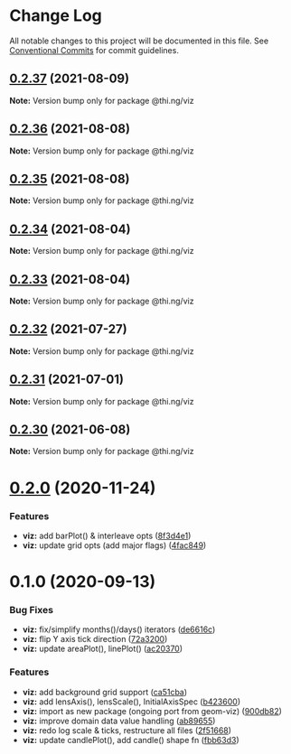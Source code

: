 # Change Log

All notable changes to this project will be documented in this file.
See [Conventional Commits](https://conventionalcommits.org) for commit guidelines.

## [0.2.37](https://github.com/thi-ng/umbrella/compare/@thi.ng/viz@0.2.36...@thi.ng/viz@0.2.37) (2021-08-09)

**Note:** Version bump only for package @thi.ng/viz





## [0.2.36](https://github.com/thi-ng/umbrella/compare/@thi.ng/viz@0.2.35...@thi.ng/viz@0.2.36) (2021-08-08)

**Note:** Version bump only for package @thi.ng/viz





## [0.2.35](https://github.com/thi-ng/umbrella/compare/@thi.ng/viz@0.2.34...@thi.ng/viz@0.2.35) (2021-08-08)

**Note:** Version bump only for package @thi.ng/viz





## [0.2.34](https://github.com/thi-ng/umbrella/compare/@thi.ng/viz@0.2.33...@thi.ng/viz@0.2.34) (2021-08-04)

**Note:** Version bump only for package @thi.ng/viz





## [0.2.33](https://github.com/thi-ng/umbrella/compare/@thi.ng/viz@0.2.32...@thi.ng/viz@0.2.33) (2021-08-04)

**Note:** Version bump only for package @thi.ng/viz





## [0.2.32](https://github.com/thi-ng/umbrella/compare/@thi.ng/viz@0.2.31...@thi.ng/viz@0.2.32) (2021-07-27)

**Note:** Version bump only for package @thi.ng/viz





## [0.2.31](https://github.com/thi-ng/umbrella/compare/@thi.ng/viz@0.2.30...@thi.ng/viz@0.2.31) (2021-07-01)

**Note:** Version bump only for package @thi.ng/viz





## [0.2.30](https://github.com/thi-ng/umbrella/compare/@thi.ng/viz@0.2.29...@thi.ng/viz@0.2.30) (2021-06-08)

**Note:** Version bump only for package @thi.ng/viz





# [0.2.0](https://github.com/thi-ng/umbrella/compare/@thi.ng/viz@0.1.2...@thi.ng/viz@0.2.0) (2020-11-24)


### Features

* **viz:** add barPlot() & interleave opts ([8f3d4e1](https://github.com/thi-ng/umbrella/commit/8f3d4e13f2b81f70ef027780d02e39e4886d3e29))
* **viz:** update grid opts (add major flags) ([4fac849](https://github.com/thi-ng/umbrella/commit/4fac84998786c7c884de170775d1797d3218aa19))





# 0.1.0 (2020-09-13)


### Bug Fixes

* **viz:** fix/simplify months()/days() iterators ([de6616c](https://github.com/thi-ng/umbrella/commit/de6616c34bbaffbb6df8a01920db6cc7f63836ee))
* **viz:** flip Y axis tick direction ([72a3200](https://github.com/thi-ng/umbrella/commit/72a3200c685b039fa8ebfec24ad4ccb02e9d4595))
* **viz:** update areaPlot(), linePlot() ([ac20370](https://github.com/thi-ng/umbrella/commit/ac2037061a63b57cfa0143f2a14cc0f2d74a95bd))


### Features

* **viz:** add background grid support ([ca51cba](https://github.com/thi-ng/umbrella/commit/ca51cba3d7d1d753f7f1b9c593f770d080ddbf41))
* **viz:** add lensAxis(), lensScale(), InitialAxisSpec ([b423600](https://github.com/thi-ng/umbrella/commit/b423600bbf208e8630ecb2205eec45895e6b8ea8))
* **viz:** import as new package (ongoing port from geom-viz) ([900db82](https://github.com/thi-ng/umbrella/commit/900db82fec61e1e478d7ab08015d2d872f4566c5))
* **viz:** improve domain data value handling ([ab89655](https://github.com/thi-ng/umbrella/commit/ab89655fcf1626f15ccde09e18dd986cf07c1a48))
* **viz:** redo log scale & ticks, restructure all files ([2f51668](https://github.com/thi-ng/umbrella/commit/2f5166800c880ee4792773048d989eeea26a8583))
* **viz:** update candlePlot(), add candle() shape fn ([fbb63d3](https://github.com/thi-ng/umbrella/commit/fbb63d34ce67007bd0f0f0ffeffe063e191bcb93))
